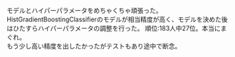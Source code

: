 モデルとハイパーパラメータをめちゃくちゃ頑張った。
HistGradientBoostingClassifierのモデルが相当精度が高く、モデルを決めた後はひたすらハイパーパラメータの調整を行った。
順位:183人中27位。本当にまぐれ。  
もう少し高い精度を出したかったがテストもあり途中で断念。
